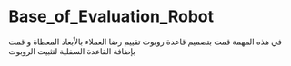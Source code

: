 # Base_of_Evaluation_Robot
في هذه المهمة قمت بتصميم قاعدة روبوت تقييم رضا العملاء بالأبعاد المعطاة و قمت بإضافة القاعدة السفلية لتثبيت الروبوت 
